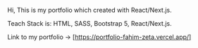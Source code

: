 Hi, 
This is my portfolio which created with React/Next.js.

Teach Stack is:
	HTML, SASS, Bootstrap 5, React/Next.js.

 Link to my portfolio -> [https://portfolio-fahim-zeta.vercel.app/]
